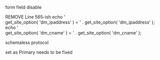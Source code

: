 
form field disable

REMOVE
Line 565-ish
	echo '<br>get_site_option( \'dm_ipaddress\' ) = ' . get_site_option( 'dm_ipaddress' );
	echo '<br>get_site_option( \'dm_cname\' ) = ' . get_site_option( 'dm_cname' );

schemaless protocol

set as Primary needs to be fixed

